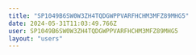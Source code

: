```yaml
---
title: "SP1049B6SW0W3ZH4TQDGWPPVARFHCHM3MFZ89MHG5"
date: 2024-05-31T11:03:49.766Z
user: SP1049B6SW0W3ZH4TQDGWPPVARFHCHM3MFZ89MHG5
layout: "users"
---
```

    